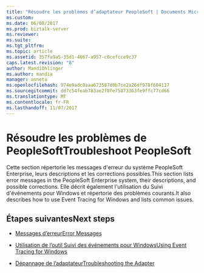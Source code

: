 ```yaml
---
title: "Résoudre les problèmes d’adaptateur PeopleSoft | Documents Microsoft"
ms.custom: 
ms.date: 06/08/2017
ms.prod: biztalk-server
ms.reviewer: 
ms.suite: 
ms.tgt_pltfrm: 
ms.topic: article
ms.assetid: 357fa9a5-35d1-4667-a957-c0cefcce9c37
caps.latest.revision: "8"
author: MandiOhlinger
ms.author: mandia
manager: anneta
ms.openlocfilehash: 974e9adc0aaa673587d0b7ce2a26df978f604117
ms.sourcegitcommit: dd7c54feab783ae2f8fe75873363fe9ffc77cd66
ms.translationtype: MT
ms.contentlocale: fr-FR
ms.lasthandoff: 11/07/2017
---
```

# <a name="troubleshoot-peoplesoft"></a><span data-ttu-id="b0f2f-102">Résoudre les problèmes de PeopleSoft</span><span class="sxs-lookup"><span data-stu-id="b0f2f-102">Troubleshoot PeopleSoft</span></span>
<span data-ttu-id="b0f2f-103">Cette section répertorie les messages d'erreur du système PeopleSoft Enterprise, leurs descriptions et les corrections possibles.</span><span class="sxs-lookup"><span data-stu-id="b0f2f-103">This section lists error messages in the PeopleSoft Enterprise system, their descriptions, and possible corrections.</span></span> <span data-ttu-id="b0f2f-104">Elle décrit également l'utilisation du Suivi d'événements pour Windows et répertorie des problèmes courants.</span><span class="sxs-lookup"><span data-stu-id="b0f2f-104">It also describes how to use Event Tracing for Windows and lists common issues.</span></span>  
  
## <a name="next-steps"></a><span data-ttu-id="b0f2f-105">Étapes suivantes</span><span class="sxs-lookup"><span data-stu-id="b0f2f-105">Next steps</span></span>
  
-   [<span data-ttu-id="b0f2f-106">Messages d’erreur</span><span class="sxs-lookup"><span data-stu-id="b0f2f-106">Error Messages</span></span>](../core/error-messages3.md)  
  
-   [<span data-ttu-id="b0f2f-107">Utilisation de l’outil Suivi des événements pour Windows</span><span class="sxs-lookup"><span data-stu-id="b0f2f-107">Using Event Tracing for Windows</span></span>](../core/using-event-tracing-for-windows5.md)  
  
-   [<span data-ttu-id="b0f2f-108">Dépannage de l’adaptateur</span><span class="sxs-lookup"><span data-stu-id="b0f2f-108">Troubleshooting the Adapter</span></span>](../core/troubleshooting-the-adapter2.md)